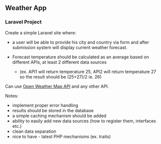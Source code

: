 ## Weather App

### Laravel Project

Create a simple Laravel site where: 
- a user will be able to provide his city and country via form and after submission system will display current weather forecast.

- Forecast temperature should be calculated as an average based on different APIs,
at least 2 different data sources

  - (ex. API1 will return temperature 25, API2 will return temperature 27 so the result should be (25+27)/2 ie. 26)

Can use [Open Weather Map API](https://openweathermap.org/API) and any other API.

Notes:
- implement proper error handling
- results should be stored in the database
- a simple caching mechanism should be added
- ability to easily add new data sources (how to register them, interfaces etc.)
- clean data separation
- nice to have - latest PHP mechanisms (ex. traits)
